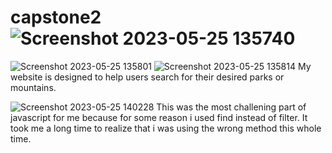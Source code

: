 # capstone2![Screenshot 2023-05-25 135740](https://github.com/amuok1/capstone2/assets/130774508/5249041b-a830-4d18-bd36-4007c92e236d)
![Screenshot 2023-05-25 135801](https://github.com/amuok1/capstone2/assets/130774508/2078cc9d-ef72-4853-854e-0e54fbc75123)
![Screenshot 2023-05-25 135814](https://github.com/amuok1/capstone2/assets/130774508/1fe4391d-8021-4e72-983c-1898efbe23c9)
My website is designed to help users search for their desired parks or mountains. 

![Screenshot 2023-05-25 140228](https://github.com/amuok1/capstone2/assets/130774508/f0b526d3-5cf9-4e86-92f5-b78395123586)
This was the most challening part of javascript for me because for some reason i used find instead of filter. It took me a long time to realize that i was using the wrong method this whole time.
